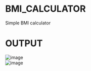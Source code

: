 # BMI_CALCULATOR
Simple BMI calculator
# OUTPUT



![image](https://github.com/shahid056/BMI_CALCULATOR/assets/107267232/e9b753c5-b73f-4b41-868d-393e23df2246)  
![image](https://github.com/shahid056/BMI_CALCULATOR/assets/107267232/f67227b1-4cc2-4718-8596-598ec393a4c0)



